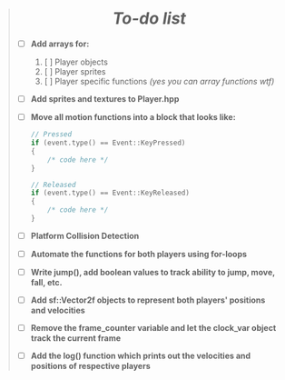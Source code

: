> # <center> ***To-do list*** </center>
> 
> - [ ] **Add arrays for:**  
>    1. [ ] Player objects  
>    2. [ ] Player sprites
>    3. [ ] Player specific functions *(yes you can array functions wtf)*
>
> - [ ] **Add sprites and textures to Player.hpp**  
> - [ ] **Move all motion functions into a block that looks like:**  
>   ```cpp
>   // Pressed
>   if (event.type() == Event::KeyPressed)
>   {
>       /* code here */
>   }
>
>   // Released
>   if (event.type() == Event::KeyReleased)
>   {
>       /* code here */
>   }
>   ```
> - [ ] **Platform Collision Detection**
> - [ ] **Automate the functions for both players using for-loops**
> - [ ] **Write jump(), add boolean values to track ability to jump, move, fall, etc.**
> - [ ] **Add sf::Vector2f objects to represent both players' positions and velocities**
> - [ ] **Remove the frame_counter variable and let the clock_var object track the current frame**
> - [ ] **Add the log() function which prints out the velocities and positions of respective players**

